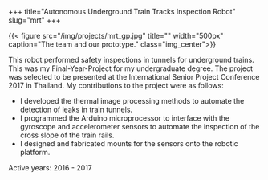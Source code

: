 +++
title="Autonomous Underground Train Tracks Inspection Robot"
slug="mrt"
+++


{{< figure src="/img/projects/mrt_gp.jpg" title="" width="500px" caption="The team and our prototype." class="img_center">}}


This robot performed safety inspections in tunnels for underground trains. This was my Final-Year-Project for my undergraduate degree. The project was selected to be presented at the International Senior Project Conference 2017 in Thailand. My contributions to the project were as follows:
+ I developed the thermal image processing methods to automate the detection of leaks in train tunnels.
+ I programmed the Arduino microprocessor to interface with the gyroscope and accelerometer sensors to automate the inspection of the cross slope of the train rails.
+ I designed and fabricated mounts for the sensors onto the robotic platform.


Active years: 2016 - 2017
